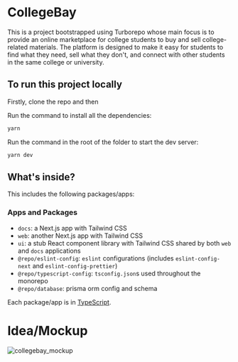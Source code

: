 # CollegeBay

This is a project bootstrapped using Turborepo whose main focus is to provide an online marketplace for college students to buy and sell college-related materials. The platform is designed to make it easy for students to find what they need, sell what they don't, and connect with other students in the same college or university.

## To run this project locally

Firstly, clone the repo and then

Run the command to install all the dependencies:

```sh
yarn
```

Run the command in the root of the folder to start the dev server:

```sh
yarn dev
```

## What's inside?

This includes the following packages/apps:

### Apps and Packages

- `docs`: a Next.js app with Tailwind CSS
- `web`: another Next.js app with Tailwind CSS
- `ui`: a stub React component library with Tailwind CSS shared by both `web` and `docs` applications
- `@repo/eslint-config`: `eslint` configurations (includes `eslint-config-next` and `eslint-config-prettier`)
- `@repo/typescript-config`: `tsconfig.json`s used throughout the monorepo
- `@repo/database`: prisma orm config and schema

Each package/app is in [TypeScript](https://www.typescriptlang.org/).

# Idea/Mockup
![collegebay_mockup](https://github.com/user-attachments/assets/0ed84545-c1c0-490d-a4f9-e0e0cf6ce646)


